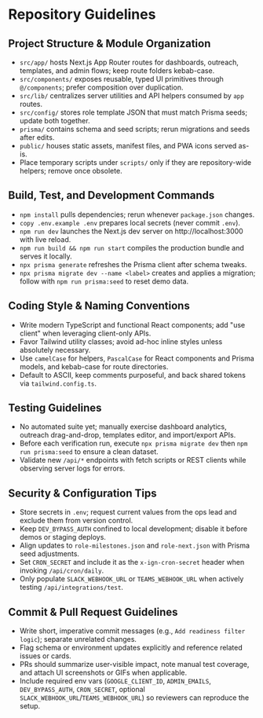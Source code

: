 # Repository Guidelines

## Project Structure & Module Organization
- `src/app/` hosts Next.js App Router routes for dashboards, outreach, templates, and admin flows; keep route folders kebab-case.
- `src/components/` exposes reusable, typed UI primitives through `@/components`; prefer composition over duplication.
- `src/lib/` centralizes server utilities and API helpers consumed by `app` routes.
- `src/config/` stores role template JSON that must match Prisma seeds; update both together.
- `prisma/` contains schema and seed scripts; rerun migrations and seeds after edits.
- `public/` houses static assets, manifest files, and PWA icons served as-is.
- Place temporary scripts under `scripts/` only if they are repository-wide helpers; remove once obsolete.

## Build, Test, and Development Commands
- `npm install` pulls dependencies; rerun whenever `package.json` changes.
- `copy .env.example .env` prepares local secrets (never commit `.env`).
- `npm run dev` launches the Next.js dev server on http://localhost:3000 with live reload.
- `npm run build && npm run start` compiles the production bundle and serves it locally.
- `npx prisma generate` refreshes the Prisma client after schema tweaks.
- `npx prisma migrate dev --name <label>` creates and applies a migration; follow with `npm run prisma:seed` to reset demo data.

## Coding Style & Naming Conventions
- Write modern TypeScript and functional React components; add "use client" when leveraging client-only APIs.
- Favor Tailwind utility classes; avoid ad-hoc inline styles unless absolutely necessary.
- Use `camelCase` for helpers, `PascalCase` for React components and Prisma models, and kebab-case for route directories.
- Default to ASCII, keep comments purposeful, and back shared tokens via `tailwind.config.ts`.

## Testing Guidelines
- No automated suite yet; manually exercise dashboard analytics, outreach drag-and-drop, templates editor, and import/export APIs.
- Before each verification run, execute `npx prisma migrate dev` then `npm run prisma:seed` to ensure a clean dataset.
- Validate new `/api/*` endpoints with fetch scripts or REST clients while observing server logs for errors.

## Security & Configuration Tips
- Store secrets in `.env`; request current values from the ops lead and exclude them from version control.
- Keep `DEV_BYPASS_AUTH` confined to local development; disable it before demos or staging deploys.
- Align updates to `role-milestones.json` and `role-next.json` with Prisma seed adjustments.
- Set `CRON_SECRET` and include it as the `x-ign-cron-secret` header when invoking `/api/cron/daily`.
- Only populate `SLACK_WEBHOOK_URL` or `TEAMS_WEBHOOK_URL` when actively testing `/api/integrations/test`.

## Commit & Pull Request Guidelines
- Write short, imperative commit messages (e.g., `Add readiness filter logic`); separate unrelated changes.
- Flag schema or environment updates explicitly and reference related issues or cards.
- PRs should summarize user-visible impact, note manual test coverage, and attach UI screenshots or GIFs when applicable.
- Include required env vars (`GOOGLE_CLIENT_ID`, `ADMIN_EMAILS`, `DEV_BYPASS_AUTH`, `CRON_SECRET`, optional `SLACK_WEBHOOK_URL`/`TEAMS_WEBHOOK_URL`) so reviewers can reproduce the setup.
